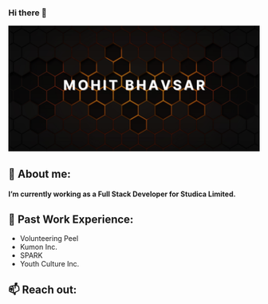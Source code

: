 ### Hi there 👋

![This is an image](https://raw.githubusercontent.com/Mohitbhavsar707/Mohitbhavsar707/main/BannerOrange.png)

<!--
**Mohitbhavsar707/Mohitbhavsar707** is a ✨ _special_ ✨ repository because its `README.md` (this file) appears on your GitHub profile.

Here are some ideas to get you started:
- 👯 I’m looking to collaborate on ...
- 🤔 I’m looking for help with ...
- 💬 Ask me about ...
- 📫 How to reach me: ...
- 😄 Pronouns: ...
- ⚡ Fun fact: ...
-->

## 🔭 About me:
#### I’m currently working as a Full Stack Developer for Studica Limited.

## 🌱 Past Work Experience:
- Volunteering Peel
- Kumon Inc.
- SPARK
- Youth Culture Inc.

## 📫 Reach out:




